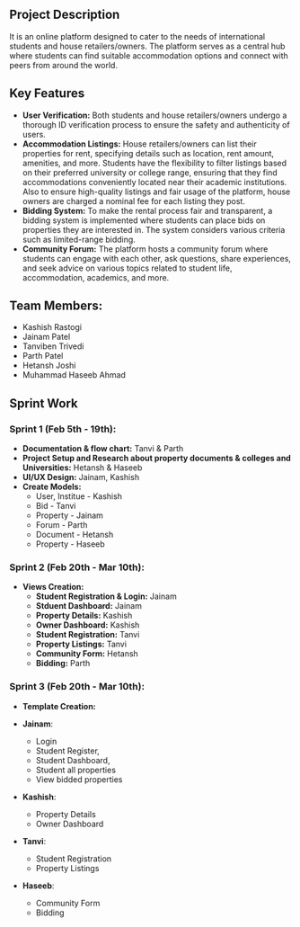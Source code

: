 ## Project Description
It is an online platform designed to cater to the needs of international students and house retailers/owners. The platform serves as a central hub where students can find suitable accommodation options and connect with peers from around the world.

## Key Features
* **User Verification:** Both students and house retailers/owners undergo a thorough ID verification process to ensure the safety and authenticity of users.
* **Accommodation Listings:** House retailers/owners can list their properties for rent, specifying details such as location, rent amount, amenities, and more. Students have the flexibility to filter listings based on their preferred university or college range, ensuring that they find accommodations conveniently located near their academic institutions. Also to ensure high-quality listings and fair usage of the platform, house owners are charged a nominal fee for each listing they post.
* **Bidding System:** To make the rental process fair and transparent, a bidding system is implemented where students can place bids on properties they are interested in. The system considers various criteria such as limited-range bidding.
* **Community Forum:** The platform hosts a community forum where students can engage with each other, ask questions, share experiences, and seek advice on various topics related to student life, accommodation, academics, and more.

## Team Members:
* Kashish Rastogi
* Jainam Patel
* Tanviben Trivedi
* Parth Patel
* Hetansh Joshi
* Muhammad Haseeb Ahmad

## Sprint Work
### Sprint 1 (Feb 5th - 19th):
* **Documentation & flow chart:** Tanvi & Parth
* **Project Setup and Research about property documents & colleges and Universities:** Hetansh & Haseeb
* **UI/UX Design:** Jainam, Kashish
* **Create Models:**
    * User, Institue - Kashish
    * Bid - Tanvi
    * Property - Jainam
    * Forum - Parth
    * Document - Hetansh
    * Property - Haseeb

### Sprint 2 (Feb 20th - Mar 10th):
* **Views Creation:**
  * **Student Registration & Login:** Jainam
  * **Stduent Dashboard:** Jainam
  * **Property Details:** Kashish
  * **Owner Dashboard:** Kashish
  * **Student Registration:** Tanvi
  * **Property Listings:** Tanvi
  * **Community Form:** Hetansh
  * **Bidding:** Parth

### Sprint 3 (Feb 20th - Mar 10th):
* **Template Creation:**
* **Jainam**:
   * Login
   * Student Register,
   * Student Dashboard,
   * Student all properties
   * View bidded properties

* **Kashish**:
   * Property Details
   * Owner Dashboard
 
* **Tanvi**: 
  * Student Registration
  * Property Listings
 
* **Haseeb**:
  * Community Form
  * Bidding
